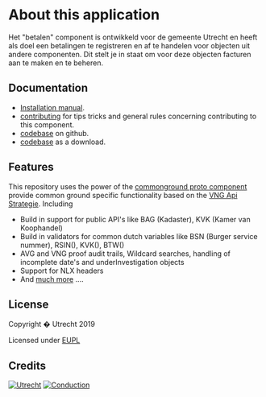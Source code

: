 # About this application

Het "betalen" component is ontwikkeld voor de gemeente Utrecht en heeft als doel een betalingen te registreren en af te handelen voor objecten uit andere componenten. Dit stelt je in staat om voor deze objecten facturen aan te maken en te beheren.

## Documentation

- [Installation manual](https://github.com/ConductionNL/betalencomponent/blob/master/INSTALLATION.md).
- [contributing](https://github.com/ConductionNL/betalencomponent/blob/master/CONTRIBUTING.md) for tips tricks and general rules concerning contributing to this component.
- [codebase](https://github.com/ConductionNL/betalencomponent) on github.
- [codebase](https://github.com/ConductionNL/betalencomponent/archive/master.zip) as a download.

## Features
This repository uses the power of the [commonground proto component](https://github.com/ConductionNL/commonground-component) provide common ground specific functionality based on the [VNG Api Strategie](https://docs.geostandaarden.nl/api/API-Strategie/). Including  

* Build in support for public API's like BAG (Kadaster), KVK (Kamer van Koophandel)
* Build in validators for common dutch variables like BSN (Burger service nummer), RSIN(), KVK(), BTW()
* AVG and VNG proof audit trails, Wildcard searches, handling of incomplete date's and underInvestigation objects
* Support for NLX headers
* And [much more](https://github.com/ConductionNL/commonground-component) .... 

## License

Copyright � Utrecht 2019

Licensed under [EUPL](https://github.com/ConductionNL/betalencomponent/blob/master/LICENSE.md)

## Credits

[![Utrecht](https://raw.githubusercontent.com/ConductionNL/betalencomponent/master/resources/logo-utrecht.svg?sanitize=true "Utrecht")](https://www.utrecht.nl/)
[![Conduction](https://raw.githubusercontent.com/ConductionNL/betalencomponent/master/resources/logo-conduction.svg?sanitize=true "Conduction")](https://www.conduction.nl/)



